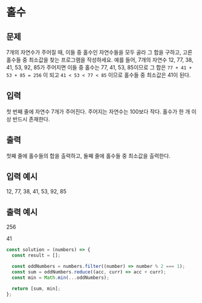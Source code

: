 # 홀수

## 문제

7개의 자연수가 주어질 때, 이들 중 홀수인 자연수들을 모두 골라 그 합을 구하고, 고른 홀수들 중 최소값을 찾는 프로그램을 작성하세요.
예를 들어, 7개의 자연수 12, 77, 38, 41, 53, 92, 85가 주어지면 이들 중 홀수는 77, 41, 53, 85이므로 그 합은 `77 + 41 + 53 + 85 = 256` 이 되고 `41 < 53 < 77 < 85` 이므로 홀수들 중 최소값은 41이 된다.

## 입력

첫 번째 줄에 자연수 7개가 주어진다. 주어지는 자연수는 100보다 작다. 홀수가 한 개 이상 반드시 존재한다.

## 출력

첫째 줄에 홀수들의 합을 출력하고, 둘째 줄에 홀수들 중 최소값을 출력한다.

## 입력 예시

12, 77, 38, 41, 53, 92, 85

## 출력 예시

256

41

```javascript
const solution = (numbers) => {
  const result = [];

  const oddNumbers = numbers.filter((number) => number % 2 === 1);
  const sum = oddNumbers.reduce((acc, curr) => acc + curr);
  const min = Math.min(...oddNumbers);

  return [sum, min];
};
```
